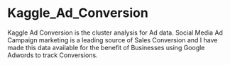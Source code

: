 # Kaggle_Ad_Conversion
Kaggle Ad Conversion is the cluster analysis for Ad data.
Social Media Ad Campaign marketing is a leading source of Sales Conversion and I have made this data available for the benefit of Businesses using Google Adwords to track Conversions.
